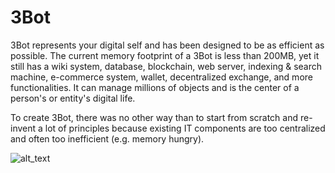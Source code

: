 # 3Bot 

3Bot represents your digital self and has been designed to be as efficient as possible. The current memory footprint of a 3Bot is less than 200MB, yet it still has a wiki system, database, blockchain, web server, indexing & search machine, e-commerce system, wallet, decentralized exchange, and more functionalities. It can manage millions of objects and is the center of a person's or entity's digital life.

To create 3Bot, there was no other way than to start from scratch and re-invent a lot of principles because existing IT components are too centralized and often too inefficient (e.g. memory hungry).

![alt_text](img/3bot_ecosystem.png)
